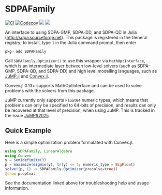 # SDPAFamily

[![CI](https://github.com/ericphanson/SDPAFamily.jl/actions/workflows/ci.yml/badge.svg)](https://github.com/ericphanson/SDPAFamily.jl/actions/workflows/ci.yml)
[![Codecov](https://codecov.io/gh/ericphanson/SDPAFamily.jl/branch/master/graph/badge.svg)](https://codecov.io/gh/ericphanson/SDPAFamily.jl)
[![](https://img.shields.io/badge/docs-stable-blue.svg)](https://ericphanson.github.io/SDPAFamily.jl/stable)
[![](https://img.shields.io/badge/docs-dev-blue.svg)](https://ericphanson.github.io/SDPAFamily.jl/dev)

An interface to using SDPA-GMP, SDPA-DD, and SDPA-QD in Julia
(<http://sdpa.sourceforge.net>). This package is registered in the
General registry; to install, type `]` in the Julia command prompt, then enter

```julia
pkg> add SDPAFamily
```

Call `SDPAFamily.Optimizer()` to use this wrapper via `MathOptInterface`, which
is an intermediate layer between low-level solvers (such as SDPA-GMP, SDPA-QD,
and SDPA-DD) and high level modelling languages, such as
[JuMP.jl](https://github.com/JuliaOpt/JuMP.jl) and
[Convex.jl](https://github.com/JuliaOpt/Convex.jl/).

Convex.jl 0.13+ supports MathOptInterface and can be used to solve problems with
the solvers from this package.

JuMP currently only supports `Float64` numeric types, which means that problems
can only be specified to 64-bits of precision, and results can only be recovered
at that level of precision, when using JuMP. This is tracked in the issue
[JuMP#2025](https://github.com/JuliaOpt/JuMP.jl/issues/2025).


## Quick Example

Here is a simple optimization problem formulated with Convex.jl:

```julia
using SDPAFamily, LinearAlgebra
using Convex
y = Semidefinite(3)
p = maximize(eigmin(y), tr(y) <= 5; numeric_type = BigFloat)
solve!(p, () -> SDPAFamily.Optimizer(presolve=true))
@show p.optval
```

See the documentation linked above for troubleshooting help and usage
information.
